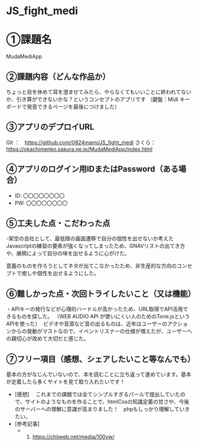 # JS_fight_medi
# ①課題名
MudaMediApp

## ②課題内容（どんな作品か）
ちょっと目を休めて耳を澄ませてみたら、やらなくてもいいことに終われてないか、引き算ができないかな？というコンセプトのアプリです
（鍵盤：Midi キーボードで発音できるページを最後につけました）

## ③アプリのデプロイURL
Git ：　https://github.com/0824mami/JS_fight_medi
さくら：　https://okachimenko.sakura.ne.jp/MudaMediApp/index.html


## ④アプリのログイン用IDまたはPassword（ある場合）
- ID: 〇〇〇〇〇〇〇〇
- PW: 〇〇〇〇〇〇〇〇

## ⑤工夫した点・こだわった点
-架空の会社として、最低限の画面遷移で自分の個性を出せないか考えた 　
　Javascriptの練習の要素が強くなってしまったため、GNAVリストの出てき方や、展開によって自分の味を出せるように心がけた。

意義のものを作ろうとしてネタが出てこなかったため、非生産的な方向のコンセプトで癒しや個性を出せるようにした。


## ⑥難しかった点・次回トライしたいこと（又は機能）
・APIキーの発行などが心理的ハードルが高かったため、URL取得でAPI活用できるものを探した。 （WEB AUDIO API が使いにくい人のためのTone.jsというAPIを使った）
 ビデオや音源など音の出るものは、近年はユーザーのアクションからの発動がマストなので、イベントリスナーの仕様が増えたが、ユーザーへの親切心が改めて大切だと感じた。


## ⑦フリー項目（感想、シェアしたいこと等なんでも）
基本の方がなじんでいないので、本を読むことに立ち返って進めています。基本が定着したら多くサイトを見て取り入れたいです！
- [感想] 　これまでの課題では全てシンプルすぎるパールで提出していたので、サイトのようなものを作ることで、htmlCssの知識定着の甘さや、今後のサーバーへの理解に意識が高まりました！　phpもしっかり理解していきたい。
- [参考記事]
  - 1. https://chiiweb.net/media/100vw/
